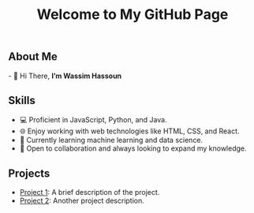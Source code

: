 <!DOCTYPE html>
<html>
<head>
    <title>My GitHub Page</title>
</head>
<body>
    <header>
        <h1>Welcome to My GitHub Page</h1>
    </header>
    <main>
        <section>
            <h2>About Me</h2>
            <p>- 👋 Hi There, <strong>I’m Wassim Hassoun</strong></p>
        </section>
        <section>
            <h2>Skills</h2>
            <ul>
                <li>💻 Proficient in JavaScript, Python, and Java.</li>
                <li>🌐 Enjoy working with web technologies like HTML, CSS, and React.</li>
                <li>🧠 Currently learning machine learning and data science.</li>
                <li>🌱 Open to collaboration and always looking to expand my knowledge.</li>
            </ul>
        </section>
        <section>
            <h2>Projects</h2>
            <ul>
                <li><a href="link-to-project-1">Project 1</a>: A brief description of the project.</li>
                <li><a href="link-to-project-2">Project 2</a>: Another project description.</li>
                <!-- Add more projects here -->
            </ul>
        </section>
    </main>
</body>
</html>

